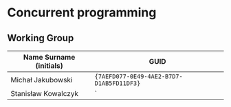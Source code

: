 # Concurrent programming

## Working Group

| Name Surname (initials) | GUID                                     |
| ----------------------- | ---------------------------------------- |
| Michał Jakubowski       | `{7AEFD077-0E49-4AE2-B7D7-D1AB5FD11DF3}` |
| Stanisław Kowalczyk     |                                        ` |
